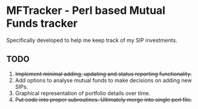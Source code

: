 MFTracker - Perl based Mutual Funds tracker
===========================================

Specifically developed to help me keep track of my SIP investments.

TODO
----
1. <strike>Implement minimal adding, updating and status reporting functionality.</strike>
2. Add options to analyse mutual funds to make decisions on adding new SIPs.
3. Graphical representation of portfolio details over time.
4. <strike>Put code into proper subroutines. Ultimately merge into single perl file.</strike>
